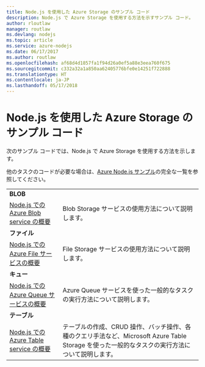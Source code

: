 ```yaml
---
title: Node.js を使用した Azure Storage のサンプル コード
description: Node.js で Azure Storage を使用する方法を示すサンプル コード。
author: rloutlaw
manager: routlaw
ms.devlang: nodejs
ms.topic: article
ms.service: azure-nodejs
ms.date: 06/17/2017
ms.author: routlaw
ms.openlocfilehash: af68d4d1857fa1f94d26a0ef5a88e3eea760f675
ms.sourcegitcommit: c332a32a1a850aa62405776bfe0e14251f722888
ms.translationtype: HT
ms.contentlocale: ja-JP
ms.lasthandoff: 05/17/2018
---
```

# <a name="azure-storage-with-nodejs-code-samples"></a>Node.js を使用した Azure Storage のサンプル コード

次のサンプル コードでは、Node.js で Azure Storage を使用する方法を示します。

他のタスクのコードが必要な場合は、[Azure Node.js サンプル](https://azure.microsoft.com/resources/samples/?term=nodejs)の完全な一覧を参照してください。


| | |
|---|---|
| **BLOB** ||
| [Node.js での Azure Blob service の概要](https://github.com/Azure-Samples/storage-blob-node-getting-started) | Blob Storage サービスの使用方法について説明します。 |
| **ファイル** ||
| [Node.js での Azure File サービスの概要](https://azure.microsoft.com/resources/samples/storage-file-node-getting-started/) | File Storage サービスの使用方法について説明します。 |
| **キュー** ||
| [Node.js での Azure Queue サービスの概要](https://azure.microsoft.com/resources/samples/storage-queue-node-getting-started/) | Azure Queue サービスを使った一般的なタスクの実行方法について説明します。 |
| **テーブル** ||
| [Node.js での Azure Table service の概要](https://azure.microsoft.com/resources/samples/storage-table-node-getting-started/) | テーブルの作成、CRUD 操作、バッチ操作、各種のクエリ手法など、Microsoft Azure Table Storage を使った一般的なタスクの実行方法について説明します。 |
